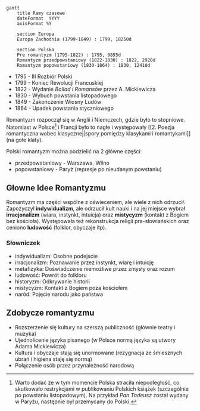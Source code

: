 
```mermaid
gantt
    title Ramy czasowe
    dateFormat  YYYY
    axisFormat %Y

	section Europa
    Europa Zachodnia (1799-1849) : 1799, 18250d
    
    section Polska
    Pre romantyzm (1795-1822) : 1795, 9855d
    Romantyzm przedpowstaniowy (1822-1830) : 1822, 2920d
    Romantyzm popowstaniowy (1830-1864) : 1830, 12410d
```
- 1795 - III Rozbiór Polski
- 1799 - Koniec Rewolucji Francuskiej
- 1822 - Wydanie *Ballad i Romansów* przez A. Mickiewicza
- 1830 - Wybuch powstania listopadowego
- 1849 - Zakończenie Wiosny Ludów
- 1864 - Upadek powstania styczniowego

Romantyzm rozpoczął się w Anglii i Niemczech, gdzie było to stopniowe. Natomiast w Polsce[^1] i Francji było to nagłe i występowały [[2. Poezja romantyczna wobec klasycznej|spory pomiędzy klasykami i romantykami]] (na gołe klaty).

[^1]: Warto dodać że w tym momencie Polska straciła niepodległość, co skutkowało restrykcjami w publikowaniu Polskich książek (szczególnie po powstaniu listopadowym). Na przykład *Pan Tadeusz* został wydany w Paryżu, następnie był przemycany do Polski.

 Polski romantyzm można podzielić na 2 główne części:
- przedpowstaniowy - Warszawa, Wilno
- popowstaniowy - Paryż (represje po nieudanym powstaniu)

## Głowne Idee Romantyzmu

Romantyzm ma części wspólne z oświeceniem, ale wiele z nich odrzucił. Zapożyczył **indywidualizm**, ale odrzucił kult nauki i na jej miejsce wybrał **irracjonalizm** (wiara, instynkt, intuicja) oraz **mistycyzm** (kontakt z Bogiem bez kościoła).
Występowała też rekonstrukcja religii pra-słowiańskich oraz ceniono **ludowość** (folklor, obyczaje itp). 

### Słowniczek

- indywidualizm: Osobne podejscie
- irracjonalizm: Poznawanie przez instynkt, wiarę i intuicję
- metafizyka: Doświadczenie niemożliwe przez zmysły oraz rozum
- ludowość: Powrót do folkloru
- historyzm: Odkrywanie historii
- mistycyzm: Kontakt z Bogiem poza kościołem
- naród: Pojęcie narodu jako państwa

## Zdobycze romantyzmu

- Rozszerzenie się kultury na szerszą publiczność (głównie teatry i muzyka)
- Ujednolicenie języka pisanego (w Polsce normą języka są utwory Adama Mickiewicza)
- Kultura i obyczaje stają się unormowane (rezygnacja ze śmiesznych ubrań i higiena staję się normą)
- Połączenie osób przez przynależność narodową